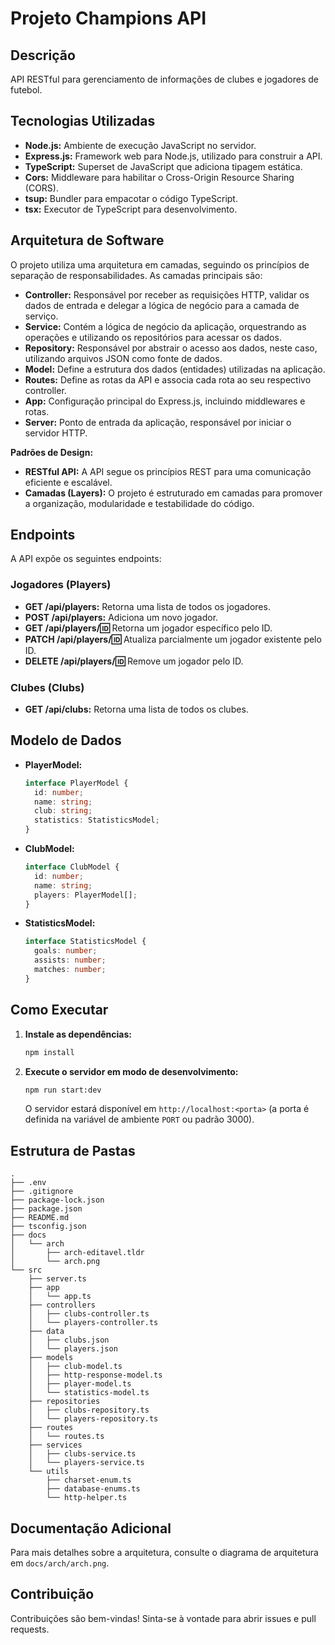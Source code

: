 # Projeto Champions API

## Descrição

API RESTful para gerenciamento de informações de clubes e jogadores de futebol.

## Tecnologias Utilizadas

- **Node.js:** Ambiente de execução JavaScript no servidor.
- **Express.js:** Framework web para Node.js, utilizado para construir a API.
- **TypeScript:** Superset de JavaScript que adiciona tipagem estática.
- **Cors:** Middleware para habilitar o Cross-Origin Resource Sharing (CORS).
- **tsup:** Bundler para empacotar o código TypeScript.
- **tsx:** Executor de TypeScript para desenvolvimento.

## Arquitetura de Software

O projeto utiliza uma arquitetura em camadas, seguindo os princípios de separação de responsabilidades. As camadas principais são:

- **Controller:** Responsável por receber as requisições HTTP, validar os dados de entrada e delegar a lógica de negócio para a camada de serviço.
- **Service:** Contém a lógica de negócio da aplicação, orquestrando as operações e utilizando os repositórios para acessar os dados.
- **Repository:** Responsável por abstrair o acesso aos dados, neste caso, utilizando arquivos JSON como fonte de dados.
- **Model:** Define a estrutura dos dados (entidades) utilizadas na aplicação.
- **Routes:** Define as rotas da API e associa cada rota ao seu respectivo controller.
- **App:** Configuração principal do Express.js, incluindo middlewares e rotas.
- **Server:** Ponto de entrada da aplicação, responsável por iniciar o servidor HTTP.

**Padrões de Design:**

- **RESTful API:** A API segue os princípios REST para uma comunicação eficiente e escalável.
- **Camadas (Layers):** O projeto é estruturado em camadas para promover a organização, modularidade e testabilidade do código.

## Endpoints

A API expõe os seguintes endpoints:

### Jogadores (Players)

- **GET /api/players:** Retorna uma lista de todos os jogadores.
- **POST /api/players:** Adiciona um novo jogador.
- **GET /api/players/:id:** Retorna um jogador específico pelo ID.
- **PATCH /api/players/:id:** Atualiza parcialmente um jogador existente pelo ID.
- **DELETE /api/players/:id:** Remove um jogador pelo ID.

### Clubes (Clubs)

- **GET /api/clubs:** Retorna uma lista de todos os clubes.

## Modelo de Dados

- **PlayerModel:**
  ```typescript
  interface PlayerModel {
    id: number;
    name: string;
    club: string;
    statistics: StatisticsModel;
  }
  ```
- **ClubModel:**
  ```typescript
  interface ClubModel {
    id: number;
    name: string;
    players: PlayerModel[];
  }
  ```
- **StatisticsModel:**
  ```typescript
  interface StatisticsModel {
    goals: number;
    assists: number;
    matches: number;
  }
  ```

## Como Executar

1. **Instale as dependências:**

   ```bash
   npm install
   ```

2. **Execute o servidor em modo de desenvolvimento:**

   ```bash
   npm run start:dev
   ```

   O servidor estará disponível em `http://localhost:<porta>` (a porta é definida na variável de ambiente `PORT` ou padrão 3000).

## Estrutura de Pastas

```
.
├── .env
├── .gitignore
├── package-lock.json
├── package.json
├── README.md
├── tsconfig.json
├── docs
│   └── arch
│       ├── arch-editavel.tldr
│       └── arch.png
└── src
    ├── server.ts
    ├── app
    │   └── app.ts
    ├── controllers
    │   ├── clubs-controller.ts
    │   └── players-controller.ts
    ├── data
    │   ├── clubs.json
    │   └── players.json
    ├── models
    │   ├── club-model.ts
    │   ├── http-response-model.ts
    │   ├── player-model.ts
    │   └── statistics-model.ts
    ├── repositories
    │   ├── clubs-repository.ts
    │   └── players-repository.ts
    ├── routes
    │   └── routes.ts
    ├── services
    │   ├── clubs-service.ts
    │   └── players-service.ts
    └── utils
        ├── charset-enum.ts
        ├── database-enums.ts
        └── http-helper.ts
```

## Documentação Adicional

Para mais detalhes sobre a arquitetura, consulte o diagrama de arquitetura em `docs/arch/arch.png`.

## Contribuição

Contribuições são bem-vindas! Sinta-se à vontade para abrir issues e pull requests.
